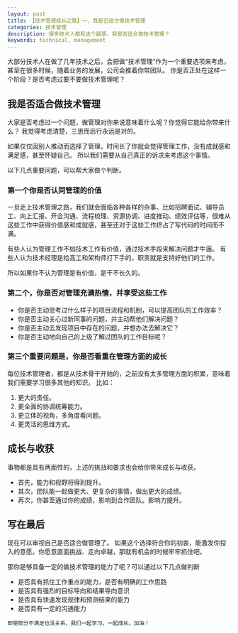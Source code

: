 ```yaml
---
layout: post
title: 【技术管理成长之路】一、我是否适合做技术管理
categories: 技术管理
description: 很多技术人都有这个疑惑，我是否适合做技术管理？
keywords: technical, management
---
```


大部分技术人在做了几年技术之后，会把做“技术管理”作为一个重要选项来考虑，甚至在很多时候，随着业务的发展，公司会推着你带团队。
你是否正处在这样一个阶段？是否考虑过要不要做技术管理呢？



## 我是否适合做技术管理

大家是否考虑过一个问题，做管理对你来说意味着什么呢？你觉得它能给你带来什么？
我觉得考虑清楚，三思而后行永远是对的。


如果仅仅因别人推动而选择了管理，时间长了你就会觉得管理工作，没有成就感和满足感，甚至怀疑自己。
所以我们需要从自己真正的诉求来考虑这个事情。

以下几点重要问题，可以帮大家做个判断。

### 第一个你是否认同管理的价值

一旦走上技术管理之路，我们就会面临各种各样的杂事。比如招聘面试、辅导员工、向上汇报、开会沟通、流程梳理、资源协调、进度推动、绩效评估等，很难从这些工作中获得价值感和成就感，甚至还对于这些工作挤占了写代码的时间而不满。

有些人认为管理工作不如技术工作有价值，通过技术手段来解决问题才牛逼。
有些人认为技术经理是给高工和架构师打下手的，职责就是支持好他们的工作。

所以如果你不认为管理是有价值，是干不长久的。


### 第二个，你是否对管理充满热情，并享受这些工作

- 你是否主动思考过什么样子的项目流程和机制，可以提高团队的工作效率？
- 你是否主动关心过新同事的问题，并主动帮他们解决问题？
- 你是否主动去发现项目中存在的问题，并想办法去解决它？
- 你是否主动地向自己的上级了解过团队的工作目标呢？



### 第三个重要问题是，你是否看重在管理方面的成长

每位技术管理者，都是从技术骨干开始的，之前没有太多管理方面的积累，意味着我们需要学习很多其他的知识。
比如：
1. 更大的责任。
2. 更全面的协调统筹能力。
3. 更立体的视角，多角度看问题。
4. 更灵活的思维方式。
   

## 成长与收获

事物都是具有两面性的，上述的挑战和要求也会给你带来成长与收获。

- 首先，能力和视野将得到提升。
- 其次，团队能一起做更大、更复杂的事情，做出更大的成绩。
- 再次，你甚至通过你的成绩，影响到合作团队。影响力提升。



## 写在最后

现在可以审视自己是否适合做管理了。
如果这个选择符合你的初衷，能激发你投入的意愿。你愿意直面挑战、走向卓越，那就有机会的时候牢牢抓住吧。

那你是够具备一定的做技术管理的能力了呢？可以通过以下几点做判断
- 是否具有抓住工作重点的能力，是否有明确的工作思路
- 是否具有强烈的目标导向和结果导向意识
- 是否具有快速发现规律和预测结果的能力
- 是否具有一定的沟通能力


```
即使部分不满足也没关系，我们一起学习，一起成长。加油！
```